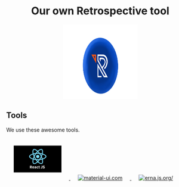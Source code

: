 <div align="center"> 
<h1>Our own Retrospective tool</h1>
<a href="https://github.com/bored-engineers/the-retro-app">
<img alt="Retro App" width="200" height="200" src="https://github.com/bored-engineers/the-retro-app/blob/master/docs/Logo.png"> </a>
</div>

## Tools

We use these awesome tools.

<div>
  <a href="https://reactjs.org/">
    <img alt="reactjs.org/" width="128" heigth="128" vspace="20" hspace="20" src="./docs/ReactLogo.png">
  </a>
  <a href="https://material-ui.com/">
    <img alt="material-ui.com" width="128" heigth="128" vspace="20" hspace="20" src="https://material-ui.com/static/logo_raw.svg">
  </a>
  <a href="https://lerna.js.org/">
    <img alt="erna.js.org/" width="128" heigth="128" vspace="20" hspace="20" src="https://lerna.js.org/images/lerna-hero.svg">
  </a>
</div>
